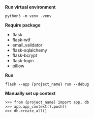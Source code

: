 **Run virtual environment**

`python3 -m venv .venv`

**Require package**

- flask
- flask-wtf
- email_validator
- flask-sqlalchemy
- flask-bcrypt
- flask-login
- pillow

**Run**

`flask --app {project_name} run --debug`

**Manually set up context**

```
>>> from {project_name} import app, db
>>> app.app_context().push()
>>> db.create_all()
```
